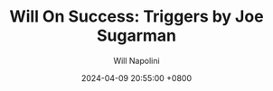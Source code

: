 ---
title: "Will On Success: Triggers by Joe Sugarman"
author: Will Napolini
date: 2024-04-09 20:55:00 +0800
categories: [Mindset, Book-summaries]
tags:
  [
    triggers,
    triggers-marketing,
    joe-sugarman,
    advertising,
    persuasion,
    sales,
    consumer-behavior,
    marketing-strategies,
    direct-response-advertising,
    advertising-techniques,
    sales-techniques,
    marketing-psychology,
    persuasion-tactics,
    customer-insight,
    advertising-success,
    influence-strategies
  ]
image: https://pbs.twimg.com/media/GO2ImeVW0AADTOM?format=jpg&name=large
alt: "Will On Success: Triggers by Joe Sugarman"
fallback:
  - 
  # Replace with the URL of your backup image
  -
  # Replace with the URL of your backup image
---